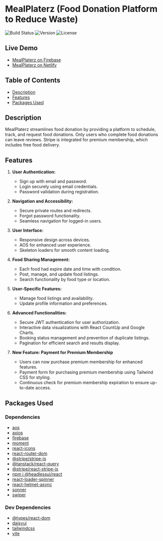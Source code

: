 # MealPlaterz (Food Donation Platform to Reduce Waste)

![Build Status](https://img.shields.io/badge/build-passing-brightgreen)
![Version](https://img.shields.io/badge/version-1.0.0-blue)
![License](https://img.shields.io/badge/license-MIT-green)

## Live Demo

- [MealPlaterz on Firebase](https://foodshare-3bbc0.web.app)
- [MealPlaterz on Netlify](https://mealplaterz.netlify.app)

## Table of Contents

- [Description](#description)
- [Features](#features)
- [Packages Used](#packages-used)

## Description

MealPlaterz streamlines food donation by providing a platform to schedule, track, and request food donations. Only users who complete food donations can leave reviews. Stripe is integrated for premium membership, which includes free food delivery.

## Features

1. **User Authentication:**

   - Sign up with email and password.
   - Login securely using email credentials.
   - Password validation during registration.

2. **Navigation and Accessibility:**

   - Secure private routes and redirects.
   - Forgot password functionality.
   - Seamless navigation for logged-in users.

3. **User Interface:**

   - Responsive design across devices.
   - AOS for enhanced user experience.
   - Skeleton loaders for smooth content loading.

4. **Food Sharing Management:**

   - Each food had expire date and time with condition.
   - Post, manage, and update food listings.
   - Search functionality by food type or location.

5. **User-Specific Features:**

   - Manage food listings and availability.
   - Update profile information and preferences.

6. **Advanced Functionalities:**

   - Secure JWT authentication for user authorization.
   - Interactive data visualizations with React CountUp and Google Charts.
   - Booking status management and prevention of duplicate listings.
   - Pagination for efficient search and results display.

7. **New Feature: Payment for Premium Membership**

   - Users can now purchase premium membership for enhanced features.
   - Payment form for purchasing premium membership using Tailwind CSS for styling.
   - Continuous check for premium membership expiration to ensure up-to-date access.

## Packages Used

### Dependencies

- [aos](https://www.npmjs.com/package/aos)
- [axios](https://www.npmjs.com/package/axios)
- [firebase](https://www.npmjs.com/package/firebase)
- [moment](https://www.npmjs.com/package/moment)
- [react-icons](https://www.npmjs.com/package/react-icons)
- [react-router-dom](https://www.npmjs.com/package/react-router-dom)
- [@stripe/stripe-js](https://www.npmjs.com/package/@stripe/stripe-js)
- [@tanstack/react-query](https://www.npmjs.com/package/@tanstack/react-query)
- [@stripe/react-stripe-js](https://www.npmjs.com/package/@stripe/react-stripe-js)
- [npm i @headlessui/react](https://www.npmjs.com/package/@headlessui/react)
- [react-loader-spinner](https://www.npmjs.com/package/react-loader-spinner)
- [react-helmet-async](https://www.npmjs.com/package/react-helmet-async)
- [sonner](https://www.npmjs.com/package/sonner)
- [swiper](https://www.npmjs.com/package/swiper)

### Dev Dependencies

- [@types/react-dom](https://www.npmjs.com/package/@types/react-dom)
- [daisyui](https://daisyui.com/docs/install)
- [tailwindcss](https://tailwindcss.com/docs/guides/vite)
- [vite](https://www.npmjs.com/package/vite)
